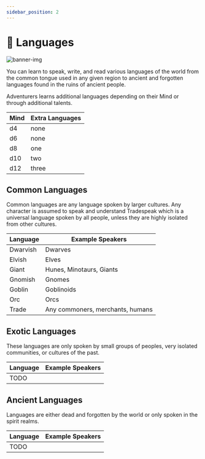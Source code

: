 ```yaml
---
sidebar_position: 2
---
```


# 💬 Languages

![banner-img](/img/banner/languages-banner.png)

You can learn to speak, write, and read various languages of the world from the common tongue used in any given region to ancient and forgotten languages found in the ruins of ancient people.

Adventurers learns additional languages depending on their Mind or through additional talents.

| Mind | Extra Languages |
| ---- | --------------- |
| d4   | none            |
| d6   | none            |
| d8   | one             |
| d10  | two             |
| d12  | three           |

## Common Languages

Common languages are any language spoken by larger cultures. Any character is assumed to speak and understand Tradespeak which is a universal language spoken by all people, unless they are highly isolated from other cultures.

| Language | Example Speakers                 |
| -------- | -------------------------------- |
| Dwarvish | Dwarves                          |
| Elvish   | Elves                            |
| Giant    | Hunes, Minotaurs, Giants         |
| Gnomish  | Gnomes                           |
| Goblin   | Goblinoids                       |
| Orc      | Orcs                             |
| Trade    | Any commoners, merchants, humans |

## Exotic Languages

These languages are only spoken by small groups of peoples, very isolated communities, or cultures of the past.

| Language | Example Speakers |
| -------- | ---------------- |
| TODO     |                  |

## Ancient Languages

Languages are either dead and forgotten by the world or only spoken in the spirit realms.

| Language | Example Speakers |
| -------- | ---------------- |
| TODO     |                  |
